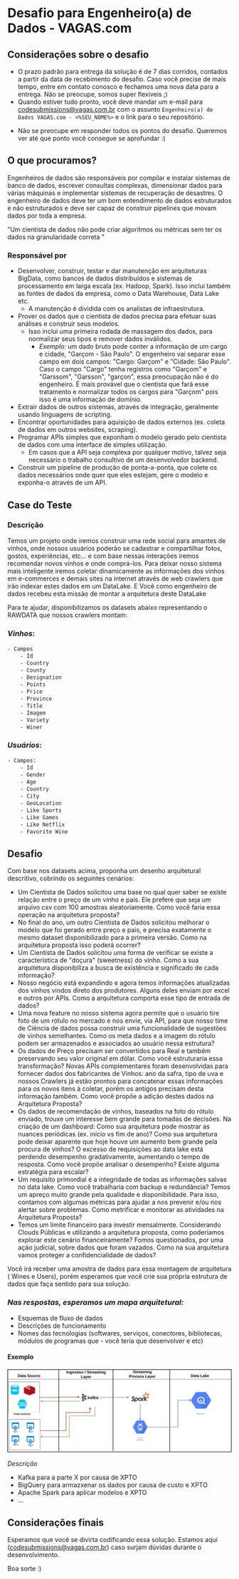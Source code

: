 # Desafio para Engenheiro(a) de Dados - VAGAS.com


## Considerações sobre o desafio

* O prazo padrão para entrega da solução é de 7 dias corridos, contados a partir da data de recebimento do desafio. Caso você precise de mais tempo, entre em contato conosco e fechamos uma nova data para a entrega. Não se preocupe, somos super flexíveis ;)
* Quando estiver tudo pronto, você deve mandar um e-mail para codesubmissions@vagas.com.br com o assunto `Engenheiro(a) de Dados VAGAS.com - <%SEU_NOME%>` e o link para o seu repositório.
- Não se preocupe em responder todos os pontos do desafio. Queremos ver até que ponto você consegue se aprofundar :)

## O que procuramos?

Engenheiros de dados são responsáveis por compilar e instalar sistemas de banco de dados, escrever consultas complexas, dimensionar dados para várias máquinas e implementar sistemas de recuperação de desastres. O engenheiro de dados deve ter um bom entendimento de dados estruturados e não estruturados e deve ser capaz de construir pipelines que movam dados por toda a empresa.

”Um cientista de dados não pode criar algoritmos ou métricas sem ter os dados na granularidade correta ”

### Responsável por
- Desenvolver, construir, testar e dar manutenção em arquiteturas BigData, como bancos de dados distribuídos e sistemas de processamento em larga escala (ex. Hadoop, Spark). Isso inclui também as fontes de dados da empresa, como o Data Warehouse, Data Lake etc.
    - A manutenção é dividida com os analistas de infraestrutura.
- Prover os dados que o cientista de dados precisa para efetuar suas análises e construir seus modelos.
    - Isso inclui uma primeira rodada de massagem dos dados, para normalizar seus tipos e remover dados inválidos.
        - *Exemplo:* um dado bruto pode conter a informação de um cargo e cidade, "Garçom - São Paulo". O engenheiro vai separar esse campo em dois campos: "Cargo: Garçom" e "Cidade: São Paulo". Caso o campo "Cargo" tenha registros como "Garçom" e "Garssom", "Garsson", "garçon", essa preocupação não é do engenheiro. É mais provável que o cientista que fará esse tratamento e normalizar todos os cargos para "Garçom" pois isso é uma informação de domínio.
- Extrair dados de outros sistemas, através de integração, geralmente usando linguagens de scripting.
- Encontrar oportunidades para aquisição de dados externos (ex. coleta de dados em outros websites, scraping).
- Programar APIs simples que exponham o modelo gerado pelo cientista de dados com uma interface de simples utilização.
    - Em casos que a API seja complexa por qualquer motivo, talvez seja necessário o trabalho consultivo de um desenvolvedor backend.
- Construir um pipeline de produção de ponta-a-ponta, que colete os dados necessários onde quer que eles estejam, gere o modelo e exponha-o através de um API.

## Case do Teste

### Descrição
Temos um projeto onde iremos construir uma rede social para amantes de vinhos, onde nossos usuários poderão se cadastrar e compartilhar fotos, gostos, experiências, etc... e com base nessas interações iremos recomendar novos vinhos e onde comprá-los. 
Para deixar nosso sistema mais inteligente iremos coletar dinamicamente as informações dos vinhos em e-commerces e demais sites na internet através de web crawlers que irão indexar estes dados em um DataLake. 
E Você como engenheiro de dados recebeu esta missão de montar a arquitetura deste DataLake

Para te ajudar, disponibilizamos os datasets abaixo  representando o RAWDATA que nossos crawlers montam:

### *Vinhos*: 
    - Campos
        - Id
        - Country
        - County
        - Designation
        - Points
        - Price
        - Province
        - Title
        - Imagem
        - Variety
        - Winer

### *Usuários*:
    - Campos:
        - Id
        - Gender	
        - Age	
        - Country	
        - City
        - GeoLocation	
        - Like Sports	
        - Like Games	
        - Like Netflix	
        - Favorite Wine

## Desafio

Com base nos datasets acima, proponha um desenho arquitetural descritivo, cobrindo os seguintes cenários:

- Um Cientista de Dados solicitou uma base no qual quer saber se existe relação entre o preço de um vinho e país. Ele prefere que seja um arquivo csv com 100 amostras aleatoriamente. Como você faria essa operação na arquitetura proposta?
- No final do ano, um outro Cientista de Dados solicitou melhorar o modelo que foi gerado entre preço e pais, e precisa exatamente o mesmo dataset disponibilizado para a primeira versão. Como na arquitetura proposta isso poderá ocorrer?
- Um Cientista de Dados solicitou uma forma de verificar se existe a característica de "doçura" (sweetness) do vinho. Como a sua arquitetura disponibiliza a busca de existência e significado de cada informação?
- Nosso negócio está expandindo e agora temos informações atualizadas dos vinhos vindos direto dos produtores. Alguns deles enviam por excel e outros por APIs. Como a arquitetura comporta esse tipo de entrada de dados?
- Uma nova feature no nosso sistema agora permite que o usuário tire foto de um rótulo no mercado e nos envie, via API, para que nosso time de Ciência de dados possa construir uma funcionalidade de sugestões de vinhos semelhantes. Como os meta dados e a imagem do rótulo podem ser armazenados e associados ao usuário nessa estrutura?
- Os dados de Preço precisam ser convertidos para Real e também preservando seu valor original em dólar. Como você estruturaria essa transformação?
Novas APIs complementares foram desenvolvidas para fornecer dados dos fabricantes de Vinhos: ano da safra, tipo de uva e nossos Crawlers já estão prontos para concatenar essas informações para os novos itens à coletar, porém os antigos precisam desta informação também. Como você propõe a adição destes dados na Arquitetura Proposta?
- Os dados de recomendação de vinhos, baseados na foto do rótulo enviado, trouxe um interesse bem grande para tomadas de decisões. Na criação de um dashboard: Como sua arquitetura pode mostrar as nuances periódicas (ex. início vs fim de ano)? Como sua arquitetura pode deixar aparente que hoje houve um aumento bem grande pela procura de vinhos?
O excesso de requisições ao data lake está perdendo desempenho gradativamente, aumentando o tempo de resposta. Como você propõe analisar o desempenho? Existe alguma estratégia para escalar?
- Um requisito primordial é a integridade de todas as informações salvas no data lake. Como você trabalharia com backup e redundância?
Temos um apreço muito grande pela qualidade e disponibilidade. Para isso, contamos com algumas métricas para ajudar a nos prevenir e/ou nos alertar sobre problemas. Como metrificar e monitorar as atividades na Arquitetura Proposta?
- Temos um limite financeiro para investir mensalmente. Considerando Clouds Públicas e utilizando a arquitetura proposta, como poderíamos explorar este cenário financeiramente?
Fomos questionados, por uma ação judicial, sobre dados que foram vazados. Como na sua arquitetura vamos proteger a confidencialidade de dados?

Você irá receber uma amostra de dados para essa montagem de arquitetura ( Wines e Users), porém esperamos que você crie sua própria estrutura de dados que faça sentido para sua solução.

### *Nas respostas, esperamos um mapa arquitetural:*
- Esquemas de fluxo de dados
- Descrições de funcionamento
- Nomes das tecnologias (softwares, serviços, conectores, bibliotecas, módulos de programas que - você teria que desenvolver e etc)

#### Exemplo
![alt text](https://raw.githubusercontent.com/VAGAScom/desafio-eng-de-dados/master/exemplo_resposta.png)

*Descrição*
* Kafka para a parte X por causa  de XPTO
* BigQuery para armazxenar os dados por causa de custo e XPTO
* Apache Spark para aplicar modelos e XPTO 
* ...

## Considerações finais

Esperamos que você se divirta codificando essa solução. Estamos aqui (codesubmissions@vagas.com.br) caso surjam dúvidas durante o desenvolvimento.

Boa sorte :)